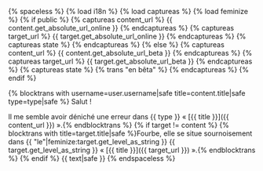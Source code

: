 {% spaceless %}
{% load i18n %}
{% load captureas %}
{% load feminize %}
{% if public %}
    {% captureas content_url %} {{ content.get_absolute_url_online }} {% endcaptureas %}
    {% captureas target_url %} {{ target.get_absolute_url_online }} {% endcaptureas %}
    {% captureas state %} {% endcaptureas %}
{% else %}
    {% captureas content_url %} {{ content.get_absolute_url_beta }} {% endcaptureas %}
    {% captureas target_url %} {{ target.get_absolute_url_beta }} {% endcaptureas %}
    {% captureas state %} {% trans "en bêta" %} {% endcaptureas %}
{% endif %}



{% blocktrans with username=user.username|safe title=content.title|safe type=type|safe %}
Salut !

Il me semble avoir déniché une erreur dans {{ type }} « [{{ title }}]({{ content_url }}) ».{% endblocktrans %}
{% if target != content %}
{% blocktrans with title=target.title|safe %}Fourbe, elle se situe sournoisement dans {{ "le"|feminize:target.get_level_as_string }} {{ target.get_level_as_string }} « [{{ title }}]({{ target_url }}) ».{% endblocktrans %}
{% endif %}
{{ text|safe }}
{% endspaceless %}
